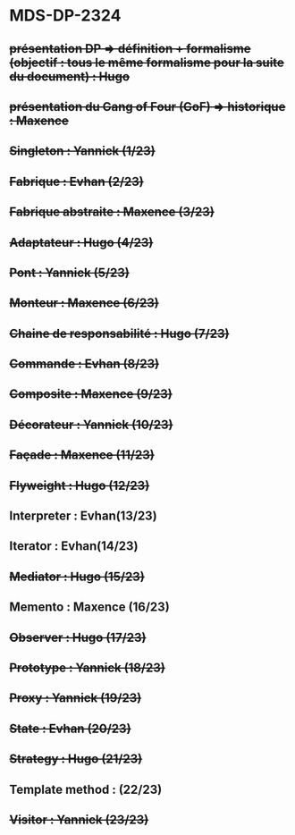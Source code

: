 # MDS-DP-2324

## ~~présentation DP => définition + formalisme (objectif : tous le même formalisme pour la suite du document) : Hugo~~

## ~~présentation du Gang of Four (GoF) => historique : Maxence~~

## ~~Singleton : Yannick (1/23)~~

## ~~Fabrique : Evhan (2/23)~~

## ~~Fabrique abstraite : Maxence (3/23)~~

## ~~Adaptateur : Hugo (4/23)~~

## ~~Pont : Yannick (5/23)~~

## ~~Monteur : Maxence (6/23)~~

## ~~Chaine de responsabilité : Hugo (7/23)~~

## ~~Commande : Evhan (8/23)~~

## ~~Composite : Maxence (9/23)~~

## ~~Décorateur : Yannick (10/23)~~

## ~~Façade : Maxence (11/23)~~

## ~~Flyweight : Hugo (12/23)~~

## Interpreter : Evhan(13/23)

## Iterator : Evhan(14/23)

## ~~Mediator : Hugo (15/23)~~

## Memento : Maxence (16/23)

## ~~Observer : Hugo (17/23)~~

## ~~Prototype : Yannick (18/23)~~

## ~~Proxy : Yannick (19/23)~~

## ~~State : Evhan (20/23)~~

## ~~Strategy : Hugo (21/23)~~

## Template method : (22/23)

## ~~Visitor : Yannick (23/23)~~
